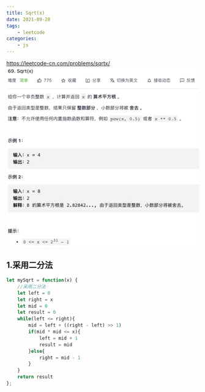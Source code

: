 ```yaml
---
title: Sqrt(x)
date: 2021-09-28
tags:
    - leetcode
categories:
    - js
---
```


<https://leetcode-cn.com/problems/sqrtx/>
![ Sqrt(x)](./img/69.jpg)
## 1.采用二分法
```js
let mySqrt = function(x) {
    //采用二分法
    let left = 0
    let right = x
    let mid = 0
    let result = 0
    while(left <= right){
        mid = left + ((right - left) >> 1)
        if(mid * mid <= x){
            left = mid + 1
            result = mid
        }else{
            right = mid - 1
        }
    }
    return result
};
```
